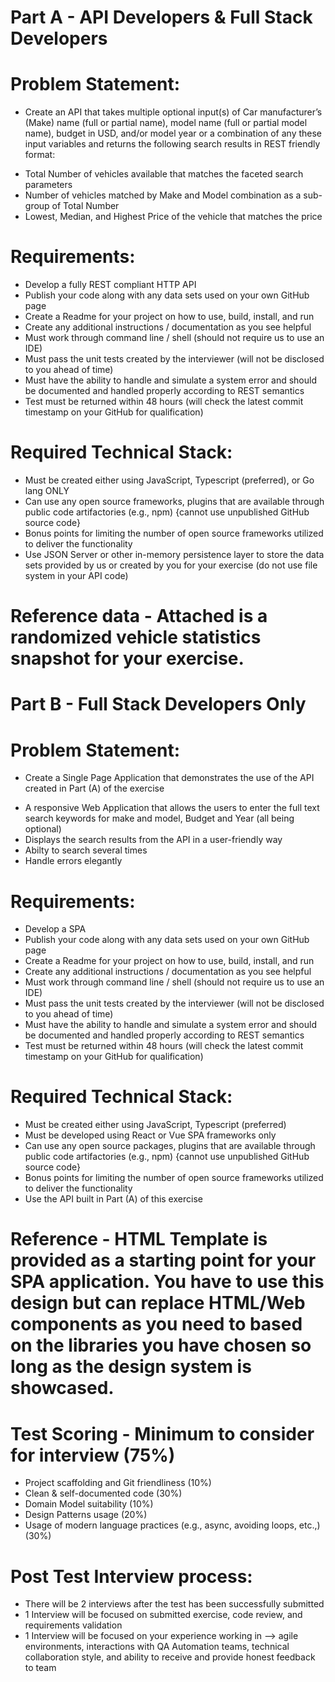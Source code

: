 
# Part A - API Developers & Full Stack Developers

# Problem Statement:

+ Create an API that takes multiple optional input(s) of Car manufacturer’s (Make) name (full or partial name), model name (full or partial model name), budget in USD, and/or model year or a combination of any these input variables and returns the following search results in REST friendly format:

* Total Number of vehicles available that matches the faceted search parameters
* Number of vehicles matched by Make and Model combination as a sub-group of Total Number
* Lowest, Median, and Highest Price of the vehicle that matches the price

# Requirements:

+ Develop a fully REST compliant HTTP API
+ Publish your code along with any data sets used on your own GitHub page
+ Create a Readme for your project on how to use, build, install, and run
+ Create any additional instructions / documentation as you see helpful
+ Must work through command line / shell (should not require us to use an IDE)
+ Must pass the unit tests created by the interviewer (will not be disclosed to you ahead of time)
+ Must have the ability to handle and simulate a system error and should be documented and handled properly according to REST semantics
+ Test must be returned within 48 hours (will check the latest commit timestamp on your GitHub for qualification)


# Required Technical Stack:

+ Must be created either using JavaScript, Typescript (preferred), or Go lang ONLY
+ Can use any open source frameworks, plugins that are available through public code artifactories (e.g., npm) {cannot use unpublished GitHub source code}
+ Bonus points for limiting the number of open source frameworks utilized to deliver the functionality
+ Use JSON Server or other in-memory persistence layer to store the data sets provided by us or created by you for your exercise (do not use file system in your API code)

# Reference data - Attached is a randomized vehicle statistics snapshot for your exercise.


# Part B - Full Stack Developers Only

# Problem Statement:

+ Create a Single Page Application that demonstrates the use of the API created in Part (A) of the exercise

* A responsive Web Application that allows the users to enter the full text search keywords for make and model, Budget and Year (all being optional)
* Displays the search results from the API in a user-friendly way
* Abilty to search several times
* Handle errors elegantly

# Requirements:

+ Develop a SPA
+ Publish your code along with any data sets used on your own GitHub page
+ Create a Readme for your project on how to use, build, install, and run
+ Create any additional instructions / documentation as you see helpful
+ Must work through command line / shell (should not require us to use an IDE)
+ Must pass the unit tests created by the interviewer (will not be disclosed to you ahead of time)
+ Must have the ability to handle and simulate a system error and should be documented and handled properly according to REST semantics
+ Test must be returned within 48 hours (will check the latest commit timestamp on your GitHub for qualification)


# Required Technical Stack:

+ Must be created either using JavaScript, Typescript (preferred)
+ Must be developed using React or Vue SPA frameworks only
+ Can use any open source packages, plugins that are available through public code artifactories (e.g., npm) {cannot use unpublished GitHub source code}
+ Bonus points for limiting the number of open source frameworks utilized to deliver the functionality
+ Use the API built in Part (A) of this exercise

# Reference - HTML Template is provided as a starting point for your SPA application. You have to use this design but can replace HTML/Web components as you need to based on the libraries you have chosen so long as the design system is showcased.

# Test Scoring - Minimum to consider for interview (75%)
+ Project scaffolding and Git friendliness (10%)
+ Clean & self-documented code (30%)
+ Domain Model suitability (10%)
+ Design Patterns usage (20%)
+ Usage of modern language practices (e.g., async, avoiding loops, etc.,) (30%)

# Post Test Interview process:

+ There will be 2 interviews after the test has been successfully submitted
+ 1 Interview will be focused on submitted exercise, code review, and requirements validation
+ 1 Interview will be focused on your experience working in —> agile environments, interactions with QA Automation teams, technical collaboration style, and ability to receive and provide honest feedback to team
